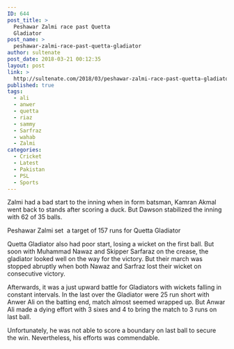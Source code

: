 ```yaml
---
ID: 644
post_title: >
  Peshawar Zalmi race past Quetta
  Gladiator
post_name: >
  peshawar-zalmi-race-past-quetta-gladiator
author: sultenate
post_date: 2018-03-21 00:12:35
layout: post
link: >
  http://sultenate.com/2018/03/peshawar-zalmi-race-past-quetta-gladiator
published: true
tags:
  - ali
  - anwer
  - quetta
  - riaz
  - sammy
  - Sarfraz
  - wahab
  - Zalmi
categories:
  - Cricket
  - Latest
  - Pakistan
  - PSL
  - Sports
---
```

Zalmi had a bad start to the inning when in form batsman, Kamran Akmal went back to stands after scoring a duck. But Dawson stabilized the inning with 62 of 35 balls.

Peshawar Zalmi set&nbsp; a target of 157 runs for Quetta Gladiator

Quetta Gladiator also had poor start, losing a wicket on the first ball. But soon with Muhammad Nawaz and Skipper Sarfaraz on the crease, the gladiator looked well on the way for the victory. But their march was stopped abruptly when both Nawaz and Sarfraz lost their wicket on consecutive victory.

Afterwards, it was a just upward battle for Gladiators with wickets falling in constant intervals. In the last over the Gladiator were 25 run short with Anwer Ali on the batting end, match almost seemed wrapped up. But Anwar Ali made a dying effort with 3 sixes and 4 to bring the match to 3 runs on last ball.

Unfortunately, he was not able to score a boundary on last ball to secure the win. Nevertheless, his efforts was commendable.